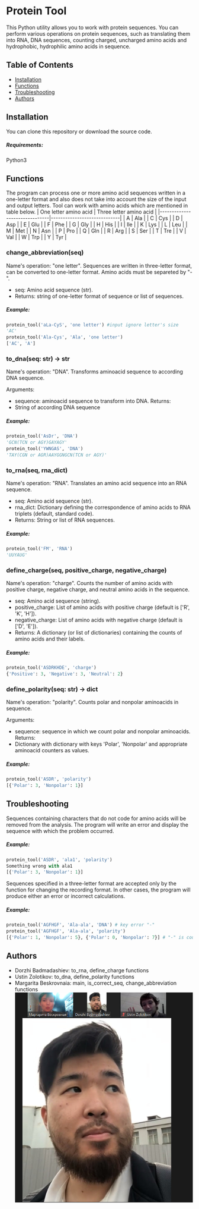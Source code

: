 # Protein Tool

This Python utility allows you to work with protein sequences. You can perform various operations on protein sequences, such as translating them into RNA, DNA sequences, counting charged, uncharged amino acids and hydrophobic, hydrophilic amino acids in sequence. 

## Table of Contents

- [Installation](#installation)
- [Functions](#functions)
- [Troubleshooting](#troubleshooting)
- [Authors](#authors)

## Installation

You can clone this repository or download the source code. 

##### Requirements:

Python3

## Functions
The program can process one or more amino acid sequences written in a one-letter format and also does not take into account the size of the input and output letters. Tool can work with amino acids which are mentioned in table below.
| One letter amino acid         | Three letter amino acid     |
|-------------------------------|-----------------------------|
| A                             |            Ala              |
| C                             |            Cys              |
| D                             |            Asp              |
| E                             |            Glu              |
| F                             |            Phe              |
| G                             |            Gly              |
| H                             |            His              |
| I                             |            Ile              |
| K                             |            Lys              |
| L                             |            Leu              |
| M                             |            Met              |
| N                             |            Asn              |
| P                             |            Pro              |
| Q                             |            Gln              |
| R                             |            Arg              |
| S                             |            Ser              |
| T                             |            Tre              |
| V                             |            Val              |
| W                             |            Trp              |
| Y                             |            Tyr              |
### change_abbreviation(seq)
Name's operation: "one letter".
Sequences are written in three-letter format, can be converted to one-letter format. Amino acids must be separeted by "-". 

- seq: Amino acid sequence (str).
- Returns: string of one-letter format of sequence or list of sequences.
##### Example:
```python
protein_tool('aLa-CyS', 'one letter') #input ignore letter's size
'AC'
protein_tool('Ala-Cys', 'Ala', 'one letter')
['AC', 'A']
```
### to_dna(seq: str) -> str
Name's operation: "DNA".
Transforms aminoacid sequence to according DNA sequence. 

Arguments:
- sequence: aminoacid sequence to transform into DNA.
Returns:
- String of according DNA sequence
##### Example:
```python
protein_tool('AsDr', 'DNA')
'GCN(TCN or AGY)GAYAGY'
protein_tool('YWNGAS', 'DNA')
'TAY(CGN or AGR)AAYGGNGCN(TCN or AGY)'
```
### to_rna(seq, rna_dict)
Name's operation: "RNA".
Translates an amino acid sequence into an RNA sequence. 

- seq: Amino acid sequence (str).
- rna_dict: Dictionary defining the correspondence of amino acids to RNA triplets (default, standard code).
- Returns: String or list of RNA sequences.
##### Example:
```python
protein_tool('FM', 'RNA')
'UUYAUG'
```
### define_charge(seq, positive_charge, negative_charge)
Name's operation: "charge".
Counts the number of amino acids with positive charge, negative charge, and neutral amino acids in the sequence. 

- seq: Amino acid sequence (string).
- positive_charge: List of amino acids with positive charge (default is ['R', 'K', 'H']).
- negative_charge: List of amino acids with negative charge (default is ['D', 'E']).
- Returns: A dictionary (or list of dictionaries) containing the counts of amino acids and their labels.

##### Example:
```python
protein_tool('ASDRKHDE', 'charge')
{'Positive': 3, 'Negative': 3, 'Neutral': 2}
```
### define_polarity(seq: str) -> dict
Name's operation: "polarity".
Counts polar and nonpolar aminoacids in sequence. 

Arguments:
- sequence: sequence in which we count polar and nonpolar aminoacids.
Returns:
- Dictionary with dictionary with keys 'Polar', 'Nonpolar' and appropriate aminoacid counters as values.
##### Example:
```python
protein_tool('ASDR', 'polarity')
[{'Polar': 3, 'Nonpolar': 1}]
```
## Troubleshooting
Sequences containing characters that do not code for amino acids will be removed from the analysis. The program will write an error and display the sequence with which the problem occurred.
##### Example:
```python
protein_tool('ASDR', 'ala1', 'polarity')
Something wrong with ala1
[{'Polar': 3, 'Nonpolar': 1}]
```
Sequences specified in a three-letter format are accepted only by the function for changing the recording format. In other cases, the program will produce either an error or incorrect calculations.
##### Example:
```python
protein_tool('AGFHGF', 'Ala-ala', 'DNA') # key error "-"
protein_tool('AGFHGF', 'Ala-ala', 'polarity')
[{'Polar': 1, 'Nonpolar': 5}, {'Polar': 0, 'Nonpolar': 7}] # "-" is counted as non-polar
```
## Authors
- Dorzhi Badmadashiev: to_rna, define_charge functions
- Ustin Zolotikov: to_dna, define_polarity functions
- Margarita Beskrovnaia: main, is_correct_seq, change_abbreviation functions
![alt text](/team-HW4.jpg "Команда разработчиков")
